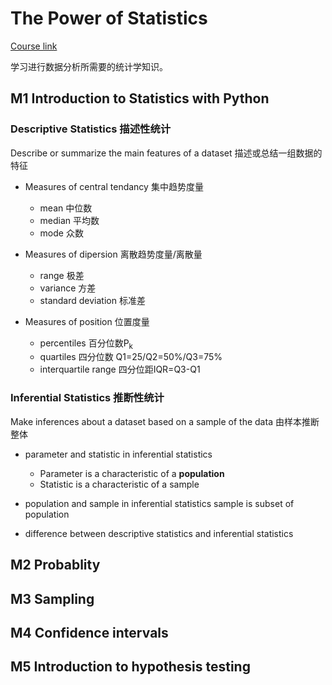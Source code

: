 # The Power of Statistics

[Course link](https://www.coursera.org/learn/the-power-of-statistics/home/module/1"") 

学习进行数据分析所需要的统计学知识。

## M1 Introduction to Statistics with Python

### Descriptive Statistics 描述性统计

Describe or summarize the main features of a dataset
描述或总结一组数据的特征

- Measures of central tendancy 集中趋势度量
	- mean 中位数
	- median 平均数
	- mode 众数

- Measures of dipersion 离散趋势度量/离散量
	- range 极差
	- variance 方差
	- standard deviation 标准差

- Measures of position 位置度量
	- percentiles 百分位数P<sub>k</sub>
	- quartiles 四分位数 Q1=25/Q2=50%/Q3=75%
	- interquartile range 四分位距IQR=Q3-Q1
	
### Inferential Statistics 推断性统计

Make inferences about a dataset based on a sample of the data
由样本推断整体

- parameter and statistic in inferential statistics
	- Parameter is a characteristic of a <b>population</b>
	- Statistic is a characteristic of a sample
	
- population and sample in inferential statistics
	sample is subset of population
	
- difference between descriptive statistics and inferential statistics

## M2 Probablity

## M3 Sampling

## M4 Confidence intervals

## M5 Introduction to hypothesis testing